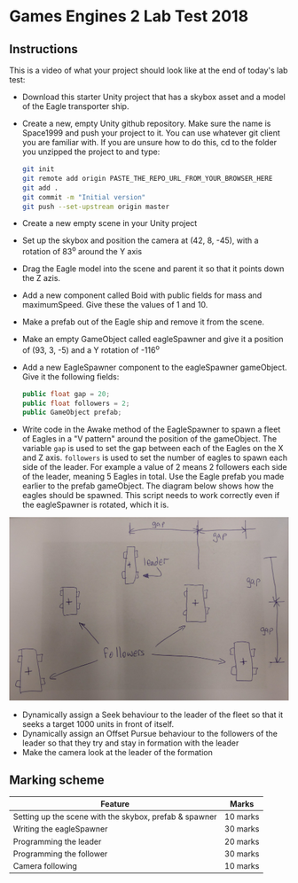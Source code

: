 # Games Engines 2 Lab Test 2018

## Instructions
This is a video of what your project should look like at the end of today's lab test:


- Download this starter Unity project that has a skybox asset and a model of the Eagle transporter ship.
- Create a new, empty Unity github repository. Make sure the name is Space1999 and push your project to it. You can use whatever git client you are familiar with. If you are unsure how to do this, cd to the folder you unzipped the project to and type:

    ```bash
    git init
    git remote add origin PASTE_THE_REPO_URL_FROM_YOUR_BROWSER_HERE
    git add .
    git commit -m "Initial version"
    git push --set-upstream origin master
    ```
- Create a new empty scene in your Unity project
- Set up the skybox and position the camera at (42, 8, -45), with a rotation of 83<sup>o</sup> around the Y axis
- Drag the Eagle model into the scene and parent it so that it points down the Z azis. 
- Add a new component called Boid with public fields for mass and maximumSpeed. Give these the values of 1 and 10. 
- Make a prefab out of the Eagle ship and remove it from the scene.
- Make an empty GameObject called eagleSpawner and give it a position of (93, 3, -5) and a Y rotation of -116<sup>o</sup>
- Add a new EagleSpawner component to the eagleSpawner gameObject. Give it the following fields:

    ```C#
    public float gap = 20;
    public float followers = 2;
    public GameObject prefab;
    ```
- Write code in the Awake method of the EagleSpawner to spawn a fleet of Eagles in a "V pattern" around the position of the gameObject. The variable ```gap``` is used to set the gap between each of the Eagles on the X and Z axis. ```followers``` is used to set the number of eagles to spawn each side of the leader. For example a value of 2 means 2 followers each side of the leader, meaning 5 Eagles in total. Use the Eagle prefab you made earlier to the prefab gameObject. The diagram below shows how the eagles should be spawned. This script needs to work correctly even if the eagleSpawner is rotated, which it is.

![Eagles](images/eagles.jpg)

- Dynamically assign a Seek behaviour to the leader of the fleet so that it seeks a target 1000 units in front of itself.
- Dynamically assign an Offset Pursue behaviour to the followers of the leader so that they try and stay in formation with the leader
- Make the camera look at the leader of the formation
    
## Marking scheme

| Feature | Marks |
|---------|-------|
| Setting up the scene with the skybox, prefab & spawner | 10 marks |
| Writing the eagleSpawner | 30 marks |
| Programming the leader | 20 marks |
| Programming the follower | 30 marks |
| Camera following | 10 marks |
